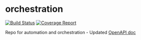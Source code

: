 # orchestration

[![Build Status](https://travis-ci.com/opensds/orchestration.svg?branch=master)](https://travis-ci.com/opensds/orchestration) [![Coverage Report](https://img.shields.io/codecov/c/github/opensds/orchestration/master.svg)](https://codecov.io/github/opensds/orchestration?branch=master)

Repo for automation and orchestration - Updated
[OpenAPI doc](http://petstore.swagger.io/?url=https://raw.githubusercontent.com/opensds/orchestration/master/openapi-spec/swagger.yaml)
